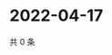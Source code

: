 # 2022-04-17

共 0 条

<!-- BEGIN WEIBO -->
<!-- 最后更新时间 Sun Apr 17 2022 13:11:34 GMT+0800 (China Standard Time) -->

<!-- END WEIBO -->
